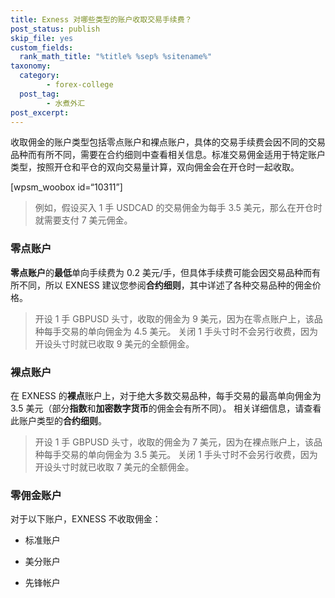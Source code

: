 ```yaml
---
title: Exness 对哪些类型的账户收取交易手续费？
post_status: publish
skip_file: yes
custom_fields:
  rank_math_title: "%title% %sep% %sitename%"
taxonomy:
  category:
        - forex-college
  post_tag:
        - 水煮外汇
post_excerpt: 
---
```

收取佣金的账户类型包括零点账户和裸点账户，具体的交易手续费会因不同的交易品种而有所不同，需要在合约细则中查看相关信息。标准交易佣金适用于特定账户类型，按照开仓和平仓的双向交易量计算，双向佣金会在开仓时一起收取。

[wpsm_woobox id=“10311”]

> 例如，假设买入 1 手 USDCAD 的交易佣金为每手 3.5 美元，那么在开仓时就需要支付 7 美元佣金。

### 零点账户

**零点账户**的**最低**单向手续费为 0.2 美元/手，但具体手续费可能会因交易品种而有所不同，所以 EXNESS 建议您参阅**合约细则**，其中详述了各种交易品种的佣金价格。

> 开设 1 手 GBPUSD 头寸，收取的佣金为 9 美元，因为在零点账户上，该品种每手交易的单向佣金为 4.5 美元。 关闭 1 手头寸时不会另行收费，因为开设头寸时就已收取 9 美元的全额佣金。

### 裸点账户

在 EXNESS 的**裸点**账户上，对于绝大多数交易品种，每手交易的最高单向佣金为 3.5 美元（部分**指数**和**加密数字货币**的佣金会有所不同）。 相关详细信息，请查看此账户类型的**合约细则**。

> 开设 1 手 GBPUSD 头寸，收取的佣金为 7 美元，因为在裸点账户上，该品种每手交易的单向佣金为 3.5 美元。 关闭 1 手头寸时不会另行收费，因为开设头寸时就已收取 7 美元的全额佣金。

### 零佣金账户

对于以下账户，EXNESS 不收取佣金：

* 标准账户

* 美分账户

* 先锋帐户